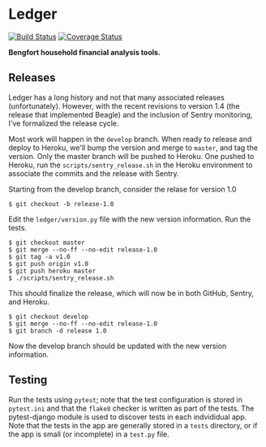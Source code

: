 # Ledger

[![Build Status](https://travis-ci.com/bbengfort/ledger.svg?branch=master)](https://travis-ci.com/bbengfort/ledger)
[![Coverage Status](https://coveralls.io/repos/github/bbengfort/ledger/badge.svg?branch=master)](https://coveralls.io/github/bbengfort/ledger?branch=master)

**Bengfort household financial analysis tools.**

## Releases

Ledger has a long history and not that many associated releases (unfortunately). However, with the recent revisions to version 1.4 (the release that implemented Beagle) and the inclusion of Sentry monitoring, I've formalized the release cycle.

Most work will happen in the `develop` branch. When ready to release and deploy to Heroku, we'll bump the version and merge to `master`, and tag the version. Only the master branch will be pushed to Heroku. One pushed to Heroku, run the `scripts/sentry_release.sh` in the Heroku environment to associate the commits and the release with Sentry.

Starting from the develop branch, consider the relase for version 1.0

```
$ git checkout -b release-1.0
```

Edit the `ledger/version.py` file with the new version information. Run the tests.

```
$ git checkout master
$ git merge --no-ff --no-edit release-1.0
$ git tag -a v1.0
$ git push origin v1.0
$ git push heroku master
$ ./scripts/sentry_release.sh
```

This should finalize the release, which will now be in both GitHub, Sentry, and Heroku.

```
$ git checkout develop
$ git merge --no-ff --no-edit release-1.0
$ git branch -d release 1.0
```

Now the develop branch should be updated with the new version information.

## Testing

Run the tests using `pytest`; note that the test configuration is stored in `pytest.ini` and that the `flake8` checker is written as part of the tests. The pytest-django module is used to discover tests in each indvididual app. Note that the tests in the app are generally stored in a `tests` directory, or if the app is small (or incomplete) in a `test.py` file.
